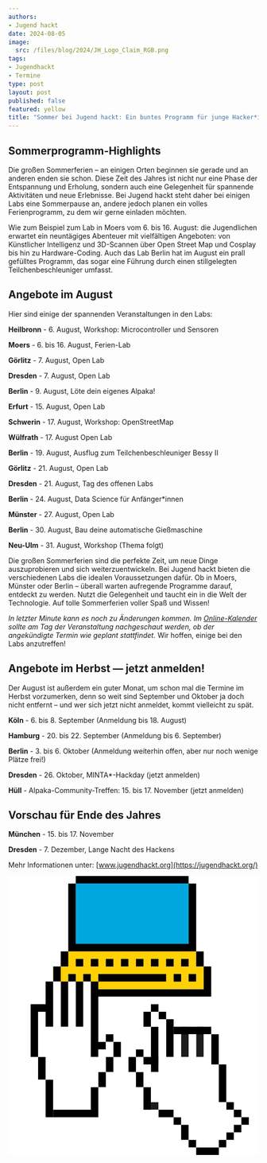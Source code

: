 ```yaml
---
authors:
- Jugend hackt
date: 2024-08-05
image: 
  src: /files/blog/2024/JH_Logo_Claim_RGB.png
tags:
- Jugendhackt
- Termine
type: post
layout: post
published: false
featured: yellow
title: "Sommer bei Jugend hackt: Ein buntes Programm für junge Hacker*innen"
---
```


## Sommerprogramm-Highlights

Die großen Sommerferien – an einigen Orten beginnen sie gerade und an anderen enden sie schon. Diese Zeit des Jahres ist nicht nur eine Phase der Entspannung und Erholung, sondern auch eine Gelegenheit für spannende Aktivitäten und neue Erlebnisse. Bei Jugend hackt steht daher bei einigen Labs eine Sommerpause an, andere jedoch planen ein volles Ferienprogramm, zu dem wir gerne einladen möchten.

Wie zum Beispiel zum Lab in Moers vom 6. bis 16. August: die Jugendlichen erwartet ein neuntägiges Abenteuer mit vielfältigen Angeboten: von Künstlicher Intelligenz und 3D-Scannen über Open Street Map und Cosplay bis hin zu Hardware-Coding. Auch das Lab Berlin hat im August ein prall gefülltes Programm, das sogar eine Führung durch einen stillgelegten Teilchenbeschleuniger umfasst.

## Angebote im August

Hier sind einige der spannenden Veranstaltungen in den Labs:

**Heilbronn** - 6. August, Workshop: Microcontroller und Sensoren

**Moers** - 6. bis 16. August, Ferien-Lab

**Görlitz** - 7. August, Open Lab

**Dresden** - 7. August, Open Lab

**Berlin** - 9. August, Löte dein eigenes Alpaka!

**Erfurt** - 15. August, Open Lab

**Schwerin** - 17. August, Workshop: OpenStreetMap

**Wülfrath** - 17. August Open Lab

**Berlin** - 19. August, Ausflug zum Teilchenbeschleuniger Bessy II

**Görlitz** - 21. August, Open Lab

**Dresden** - 21. August, Tag des offenen Labs

**Berlin** - 24. August, Data Science für Anfänger*innen

**Münster** - 27. August, Open Lab

**Berlin** - 30. August, Bau deine automatische Gießmaschine

**Neu-Ulm** - 31. August, Workshop (Thema folgt)

Die großen Sommerferien sind die perfekte Zeit, um neue Dinge auszuprobieren und sich weiterzuentwickeln. Bei Jugend hackt bieten die verschiedenen Labs die idealen Voraussetzungen dafür. Ob in Moers, Münster oder Berlin – überall warten aufregende Programme darauf, entdeckt zu werden. Nutzt die Gelegenheit und taucht ein in die Welt der Technologie. Auf  tolle Sommerferien voller Spaß und Wissen!

*In letzter Minute kann es noch zu Änderungen kommen. Im [Online-Kalender](https://jugendhackt.org/kalender/) sollte am Tag der Veranstaltung nachgeschaut werden, ob der angekündigte Termin wie geplant stattfindet.* Wir hoffen, einige bei den Labs anzutreffen!

## Angebote im Herbst — jetzt anmelden!

Der August ist außerdem ein guter Monat, um schon mal die Termine im Herbst vorzumerken, denn so weit sind September und Oktober ja doch nicht entfernt – und wer sich jetzt nicht anmeldet, kommt vielleicht zu spät. 

**Köln** - 6. bis 8. September (Anmeldung bis 18. August)

**Hamburg** - 20. bis 22. September (Anmeldung bis 6. September)

**Berlin** - 3. bis 6. Oktober (Anmeldung weiterhin offen, aber nur noch wenige Plätze frei!)

**Dresden** - 26. Oktober, MINTA*-Hackday (jetzt anmelden)

**Hüll** - Alpaka-Community-Treffen: 15. bis 17. November (jetzt anmelden)


## Vorschau für Ende des Jahres

**München** - 15. bis 17. November

**Dresden** - 7. Dezember, Lange Nacht des Hackens

Mehr Informationen unter: [www.jugendhackt.org](https://jugendhackt.org/)

![Illustration](/files/blog/2024/JH-Illustration-Computer-4C.jpeg) 

